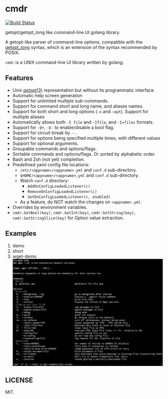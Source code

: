 # cmdr

[![Build Status](https://travis-ci.org/hedzr/cmdr.svg?branch=master)](https://travis-ci.org/hedzr/cmdr)

getopt/getopt_long like command-line UI golang library.

A getopt-like parser of command-line options, compatible with the [getopt_long](http://www.gnu.org/s/libc/manual/html_node/Argument-Syntax.html#Argument-Syntax) syntax, which is an extension of the syntax recommended by POSIX.

`cmdr` is a UNIX command-line UI library written by golang.


## Features

- Unix [*getopt*(3)](http://man7.org/linux/man-pages/man3/getopt.3.html) representation but without its programmatic interface.
- Automatic help screen generation
- Support for unlimited multiple sub-commands.
- Support for command short and long name, and aliases names.
- Support for both short and long options (`-o` and `—opt`). Support for multiple aliases
- Automatically allows both `-I file` and `-Ifile`, and `-I=files` formats.
- Support for `-D+`, `-D-` to enable/disable a bool flag.
- Support for circuit-break by `--`.
- Support for options being specified multiple times, with different values
- Support for optional arguments.
- Groupable commands and options/flags.
- Sortable commands and options/flags. Or sorted by alphabetic order.
- Bash and Zsh (not yet) completion.
- Predefined yaml config file locations:
  - `/etc/<appname>/<appname>.yml` and `conf.d` sub-directory.
  - `$HOME/<appname>/<appname>,yml` and `conf.d` sub-directory.
  - Watch `conf.d` directory:
    - `AddOnConfigLoadedListener(c)`
    - `RemoveOnConfigLoadedListener(c)`
    - `SetOnConfigLoadedListener(c, enabled)`
  - As a feature, do NOT watch the changes on `<appname>.yml`.
- Overrides by environment variables.
- `cmdr.GetBool(key)`, `cmdr.GetInt(key)`, `cmdr.GetString(key)`, `cmdr.GetStringSlice(key)` for Option value extraction.


## Examples

1. demo
2. short
3. wget-demo
   ![](./docs/wget-demo.png)



## LICENSE

MIT.





